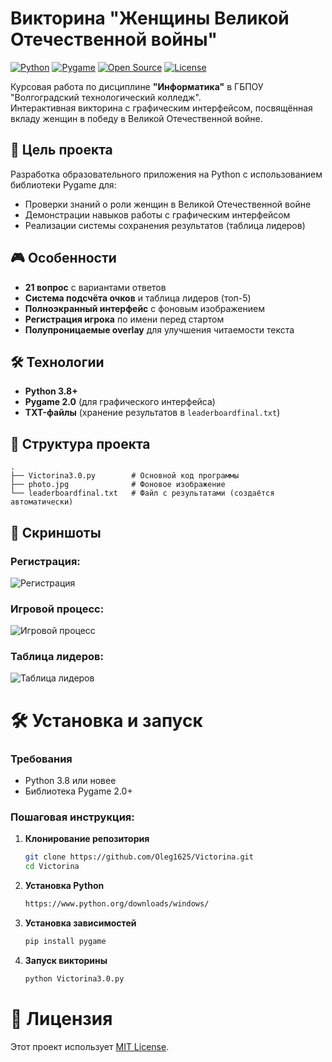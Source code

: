 # Викторина "Женщины Великой Отечественной войны"

[![Python](https://img.shields.io/badge/Python-3.8%2B-blue)](https://www.python.org/)
[![Pygame](https://img.shields.io/badge/Pygame-2.0+-green)](https://www.pygame.org/)
[![Open Source](https://img.shields.io/badge/Open_Source-Yes-0066CC)]()
[![License](https://img.shields.io/badge/License-MIT-FFD700)]()


Курсовая работа по дисциплине **"Информатика"** в ГБПОУ "Волгоградский технологический колледж".  
Интерактивная викторина с графическим интерфейсом, посвящённая вкладу женщин в победу в Великой Отечественной войне.
## 📌 Цель проекта
Разработка образовательного приложения на Python с использованием библиотеки Pygame для:
- Проверки знаний о роли женщин в Великой Отечественной войне
- Демонстрации навыков работы с графическим интерфейсом
- Реализации системы сохранения результатов (таблица лидеров)
## 🎮 Особенности
- **21 вопрос** с вариантами ответов
- **Система подсчёта очков** и таблица лидеров (топ-5)
- **Полноэкранный интерфейс** с фоновым изображением
- **Регистрация игрока** по имени перед стартом
- **Полупроницаемые overlay** для улучшения читаемости текста

## 🛠 Технологии
- **Python 3.8+**
- **Pygame 2.0** (для графического интерфейса)
- **TXT-файлы** (хранение результатов в `leaderboardfinal.txt`)

## 📁 Структура проекта
```plaintext
.
├── Victorina3.0.py        # Основной код программы
├── photo.jpg              # Фоновое изображение
└── leaderboardfinal.txt   # Файл с результатами (создаётся автоматически)
```
## 📸 Скриншоты
### **Регистрация:**
![Регистрация](https://www.ibb.org.ru/1/N9ajxP)

### **Игровой процесс:**
![Игровой процесс](https://www.ibb.org.ru/1/N9ajxP)

### **Таблица лидеров:**
![Таблица лидеров](https://www.ibb.org.ru/1/N9ifXV)


# 🛠 Установка и запуск

### Требования
- Python 3.8 или новее
- Библиотека Pygame 2.0+

### Пошаговая инструкция:

1. **Клонирование репозитория**  
   ```bash
   git clone https://github.com/Oleg1625/Victorina.git
   cd Victorina
   ```
2. **Установка Python**
   ```bash
   https://www.python.org/downloads/windows/
   ```
3. **Установка зависимостей**
   ```bash
   pip install pygame
   ```
4. **Запуск викторины**
   ```bash
   python Victorina3.0.py
   ```
# 📜 Лицензия
Этот проект использует [MIT License](https://github.com/oleg1625/Victorina/blob/main/LICENSE).